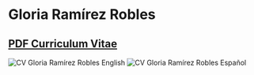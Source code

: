 # Gloria Ramírez Robles

## [PDF Curriculum Vitae](https://drive.google.com/file/d/1Z3-73Xl9RHDR2HIblfoYop_zZXF4jufX/view)


![CV Gloria Ramírez Robles English](https://i.ibb.co/c3Nmy8d/CV-Gloria-Ram-rez-english.jpg)
![CV Gloria Ramírez Robles Español](https://i.ibb.co/N1qGWjH/CV-Gloria-Ram-rez.jpg)